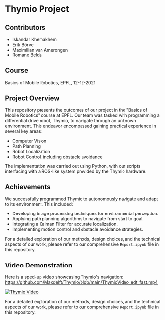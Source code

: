 # Thymio Project

## Contributors
- Iskandar Khemakhem
- Erik Börve
- Maximilian van Amerongen
- Romane Belda

## Course
Basics of Mobile Robotics, EPFL, 12-12-2021

## Project Overview
This repository presents the outcomes of our project in the "Basics of Mobile Robotics" course at EPFL. Our team was tasked with programming a differential drive robot, Thymio, to navigate through an unknown environment. This endeavor encompassed gaining practical experience in several key areas:

- Computer Vision
- Path Planning
- Robot Localization
- Robot Control, including obstacle avoidance

The implementation was carried out using Python, with our scripts interfacing with a ROS-like system provided by the Thymio hardware.

## Achievements
We successfully programmed Thymio to autonomously navigate and adapt to its environment. This included:
- Developing image processing techniques for environmental perception.
- Applying path planning algorithms to navigate from start to goal.
- Integrating a Kalman Filter for accurate localization.
- Implementing motion control and obstacle avoidance strategies.

For a detailed exploration of our methods, design choices, and the technical aspects of our work, please refer to our comprehensive `Report.ipynb` file in this repository.

## Video Demonstration
Here is a sped-up video showcasing Thymio's navigation:
https://github.com/Maxdelft/Thymio/blob/main/ThymioVideo_edt_fast.mp4
[](https://github.com/Maxdelft/Thymio/blob/main/ThymioVideo_edt_fast.mp4)

[![Thymio Video](https://img.youtube.com/vi/VIDEO_ID/0.jpg)](https://github.com/Maxdelft/Thymio/blob/main/ThymioVideo_edt_fast.mp4)

For a detailed exploration of our methods, design choices, and the technical aspects of our work, please refer to our comprehensive `Report.ipynb` file in this repository.
